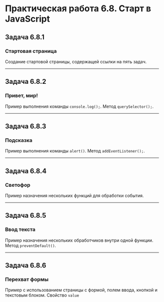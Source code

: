 # Практическая работа 6.8. Старт в JavaScript

## Задача 6.8.1
### Стартовая страница
Создание стартовой страницы, содержащей ссылки на пять задач.
<hr>

## Задача 6.8.2
### Привет, мир!
Пример выполнения команды `console.log();`. Метод `querySelector();`.
<hr>

## Задача 6.8.3
### Подсказка
Пример выполнения команды `alert()`. Метод `addEventListener();`. 
<hr>

## Задача 6.8.4
### Светофор
Пример назначения нескольких функций для обработки события.
<hr>

## Задача 6.8.5
### Ввод текста
Пример назначения нескольких обработчиков внутри одной функции. Метод `preventDefault()`.
<hr>

## Задача 6.8.6
### Перехват формы
Пример с использованием страницы с формой, полем ввода, кнопкой и текстовым блоком. Свойство `value`